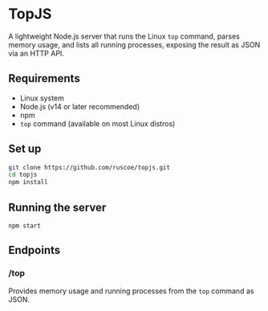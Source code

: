 # TopJS

A lightweight Node.js server that runs the Linux `top` command, parses memory usage, and lists all running processes, exposing the result as JSON via an HTTP API.

## Requirements

- Linux system
- Node.js (v14 or later recommended)
- npm
- `top` command (available on most Linux distros)

## Set up

```bash
git clone https://github.com/ruscoe/topjs.git
cd topjs
npm install
```

## Running the server

`npm start`

## Endpoints

### /top

Provides memory usage and running processes from the `top` command as JSON.
